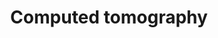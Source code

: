---
layout: category
title: Computed tomography
layout: category
permalink: /categories/CT/
taxonomy: CT
author_profile: true
entries_layout: grid
sidebar:
  nav: "sidenav"
---